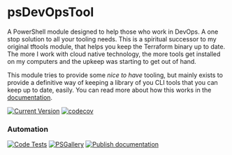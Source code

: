 # psDevOpsTool

A PowerShell module designed to help those who work in DevOps. A one stop solution to all your tooling needs. This is a spiritual successor to my original tftools module, that helps you keep the Terraform binary up to date. The more I work with cloud native technology, the more tools get installed on my computers and the upkeep was starting to get out of hand.

This module tries to provide some _nice to have_ tooling, but mainly exists to provide a definitive way of keeping a library of you CLI tools that you can keep up to date, easily. You can read more about how this works in the [documentation](https://roberthstrand.github.io/psDevOpsTool/).

[![Current Version](https://img.shields.io/powershellgallery/v/psDevOpsTool.svg)](https://www.powershellgallery.com/packages/psDevOpsTool) [![codecov](https://codecov.io/gh/roberthstrand/psDevOpsTool/branch/main/graph/badge.svg?token=JOOMX9D36K)](https://codecov.io/gh/roberthstrand/psDevOpsTool)
### Automation
[![Code Tests](https://github.com/roberthstrand/psDevOpsTool/actions/workflows/testing.yml/badge.svg)](https://github.com/roberthstrand/psDevOpsTool/actions/workflows/testing.yml) [![PSGallery](https://github.com/roberthstrand/psDevOpsTool/actions/workflows/psgallery.yml/badge.svg)](https://github.com/roberthstrand/psDevOpsTool/actions/workflows/psgallery.yml) [![Publish documentation](https://github.com/roberthstrand/psDevOpsTool/actions/workflows/mkdocs.yml/badge.svg)](https://github.com/roberthstrand/psDevOpsTool/actions/workflows/mkdocs.yml)